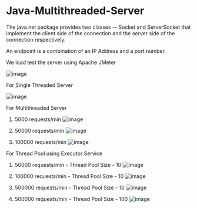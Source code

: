 ﻿# Java-Multithreaded-Server
The java.net package provides two classes -- Socket and ServerSocket that implement the client side of the connection and the server side of the connection respectively.

An endpoint is a combination of an IP Address and a port number. 

We load test the server using Apache JMeter

![image](https://github.com/user-attachments/assets/0ec07950-888d-4327-9199-3f6a079e446e)

For Single Threaded Server

   ![image](https://github.com/user-attachments/assets/cb24f7b7-e470-4413-8ad2-15ee5e39ca4b)

For Multithreaded Server

1. 5000 requests/min
   ![image](https://github.com/user-attachments/assets/4491e0ab-cc4a-4440-be1f-cdaae7436e95)

2. 50000 requests/min
   ![image](https://github.com/user-attachments/assets/654bbd1d-eed8-4e83-bfa4-58d092ad2cdf)

3. 100000 requests/min
   ![image](https://github.com/user-attachments/assets/c58660af-2bdf-42f7-8606-2e89b3a2895c)

For Thread Pool using Executor Service

1. 50000 requests/min - Thread Pool Size - 10
   ![image](https://github.com/user-attachments/assets/abca1d77-3d30-4ff9-bc69-e0f45bb0cb0b)
     
2. 100000 requests/min - Thread Pool Size - 10
   ![image](https://github.com/user-attachments/assets/52915bd2-620c-46d4-8cd5-7597a7845774)

3. 500000 requests/min - Thread Pool Size - 10
   ![image](https://github.com/user-attachments/assets/03e5f542-b639-4521-a952-999b5838358d)

4. 500000 requests/min - Thread Pool Size - 100
   ![image](https://github.com/user-attachments/assets/39aefcd1-a944-40c8-b99d-8f7eb1bde91a)
